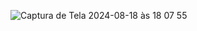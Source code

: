 ![Captura de Tela 2024-08-18 às 18 07 55](https://github.com/user-attachments/assets/80473df7-fba7-460a-89aa-6c67245dea92)
